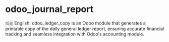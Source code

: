 # odoo_journal_report
🇬🇧 English: odoo_ledger_copy is an Odoo module that generates a printable copy of the daily general ledger report, ensuring accurate financial tracking and seamless integration with Odoo's accounting module.
